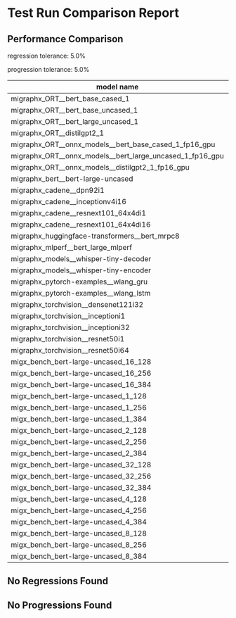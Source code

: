 # Test Run Comparison Report

## Performance Comparison

regression tolerance: 5.0%

progression tolerance: 5.0%

|model name|exit_status|analysis|old_time_ms|new_time_ms|change_ms|percent_change|
|---|---|---|---|---|---|---|
|migraphx_ORT__bert_base_cased_1|PASS|regression|99.2801|550.9856|451.7055|454.98%|
|migraphx_ORT__bert_base_uncased_1|PASS|regression|99.5075|552.7894|453.2819|455.53%|
|migraphx_ORT__bert_large_uncased_1|PASS|regression|503.809|2455.3515|1951.5425|387.36%|
|migraphx_ORT__distilgpt2_1|PASS|regression|53.2057|279.2746|226.0689|424.9%|
|migraphx_ORT__onnx_models__bert_base_cased_1_fp16_gpu|Numerics|regression|60.9294|343.5054|282.5759|463.78%|
|migraphx_ORT__onnx_models__bert_large_uncased_1_fp16_gpu|Numerics|regression|294.8988|1773.2744|1478.3756|501.32%|
|migraphx_ORT__onnx_models__distilgpt2_1_fp16_gpu|Numerics|regression|31.068|168.6865|137.6185|442.96%|
|migraphx_bert__bert-large-uncased|PASS|regression|19.3046|106.1678|86.8631|449.96%|
|migraphx_cadene__dpn92i1|Numerics|regression|42.5613|176.9268|134.3655|315.7%|
|migraphx_cadene__inceptionv4i16|PASS|regression|155.6412|589.8728|434.2316|279.0%|
|migraphx_cadene__resnext101_64x4di1|Numerics|regression|117.9113|484.0452|366.1338|310.52%|
|migraphx_cadene__resnext101_64x4di16|Numerics|regression|388.2204|1959.4795|1571.2592|404.73%|
|migraphx_huggingface-transformers__bert_mrpc8|PASS|regression|7.6668|33.9845|26.3177|343.27%|
|migraphx_mlperf__bert_large_mlperf|Numerics|regression|23.7886|135.5171|111.7284|469.67%|
|migraphx_models__whisper-tiny-decoder|PASS|regression|33.6487|189.1269|155.4782|462.06%|
|migraphx_models__whisper-tiny-encoder|Numerics|regression|140.5332|766.7576|626.2244|445.61%|
|migraphx_pytorch-examples__wlang_gru|PASS|regression|15.8212|85.9321|70.111|443.15%|
|migraphx_pytorch-examples__wlang_lstm|PASS|regression|7.2313|39.1959|31.9645|442.03%|
|migraphx_torchvision__densenet121i32|Numerics|regression|74.1352|278.1864|204.0511|275.24%|
|migraphx_torchvision__inceptioni1|PASS|regression|41.0722|187.9186|146.8464|357.53%|
|migraphx_torchvision__inceptioni32|PASS|regression|106.9578|481.4043|374.4465|350.09%|
|migraphx_torchvision__resnet50i1|Numerics|regression|12.1852|84.9594|72.7742|597.23%|
|migraphx_torchvision__resnet50i64|Numerics|regression|152.0449|666.6741|514.6292|338.47%|
|migx_bench_bert-large-uncased_16_128|PASS|regression|35.2241|193.0014|157.7773|447.92%|
|migx_bench_bert-large-uncased_16_256|PASS|regression|58.3498|479.7287|421.3789|722.16%|
|migx_bench_bert-large-uncased_16_384|Numerics|regression|79.3782|692.3996|613.0213|772.28%|
|migx_bench_bert-large-uncased_1_128|PASS|regression|13.0927|73.5146|60.4219|461.49%|
|migx_bench_bert-large-uncased_1_256|PASS|regression|13.3805|73.5762|60.1957|449.88%|
|migx_bench_bert-large-uncased_1_384|PASS|regression|19.4681|164.9939|145.5258|747.51%|
|migx_bench_bert-large-uncased_2_128|PASS|regression|12.6565|67.4921|54.8357|433.26%|
|migx_bench_bert-large-uncased_2_256|PASS|regression|13.2517|79.3143|66.0626|498.52%|
|migx_bench_bert-large-uncased_2_384|PASS|regression|21.6623|137.1929|115.5306|533.33%|
|migx_bench_bert-large-uncased_32_128|PASS|regression|70.9566|408.163|337.2064|475.23%|
|migx_bench_bert-large-uncased_32_256|PASS|regression|111.5232|619.2813|507.7582|455.29%|
|migx_bench_bert-large-uncased_32_384|Numerics|regression|159.5802|761.0092|601.429|376.88%|
|migx_bench_bert-large-uncased_4_128|PASS|regression|14.3091|80.688|66.3789|463.89%|
|migx_bench_bert-large-uncased_4_256|PASS|regression|17.6211|97.0175|79.3963|450.57%|
|migx_bench_bert-large-uncased_4_384|PASS|regression|26.4608|155.9559|129.4952|489.39%|
|migx_bench_bert-large-uncased_8_128|PASS|regression|20.1226|95.5472|75.4246|374.82%|
|migx_bench_bert-large-uncased_8_256|PASS|regression|29.5623|159.4493|129.887|439.37%|
|migx_bench_bert-large-uncased_8_384|PASS|regression|43.3051|249.7899|206.4848|476.81%|

## No Regressions Found

## No Progressions Found

